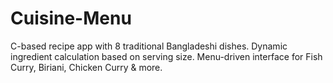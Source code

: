 # Cuisine-Menu
C-based recipe app with 8 traditional Bangladeshi dishes. Dynamic ingredient calculation based on serving size. Menu-driven interface for Fish Curry, Biriani, Chicken Curry &amp; more.
